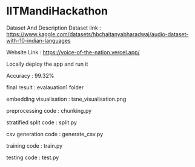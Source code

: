 # IITMandiHackathon
Dataset And Description
Dataset link : https://www.kaggle.com/datasets/hbchaitanyabharadwaj/audio-dataset-with-10-indian-languages

Website Link : https://voice-of-the-nation.vercel.app/

Locally deploy the app and run it 

Accuracy : 99.32%

final result : evalauation1 folder

embedding visualisation : tsne_visualisation.png

preprocessing code : chunking.py

stratified split code : split.py

csv generation code : generate_csv.py

training code : train.py

testing code : test.py

